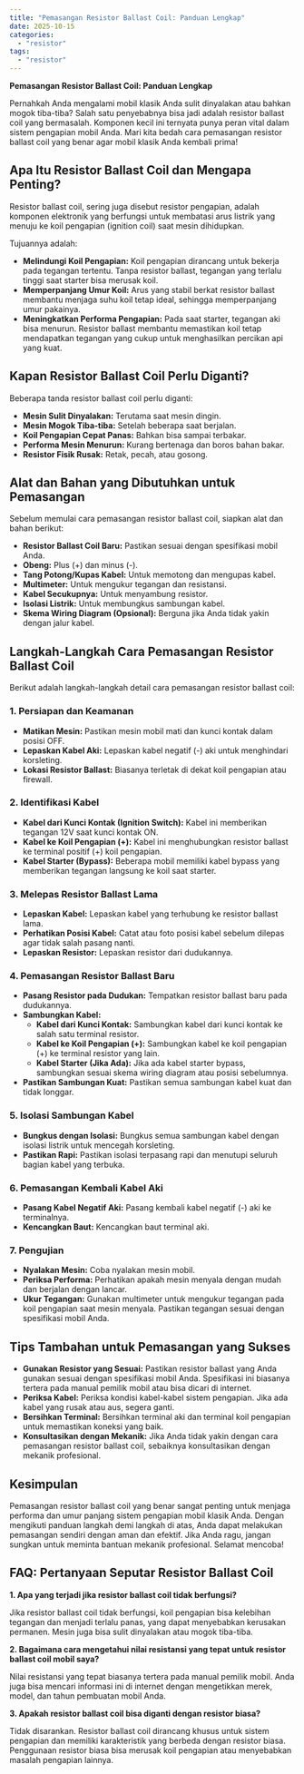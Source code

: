 ```yaml
---
title: "Pemasangan Resistor Ballast Coil: Panduan Lengkap"
date: 2025-10-15
categories: 
  - "resistor"
tags: 
  - "resistor"
---
```


**Pemasangan Resistor Ballast Coil: Panduan Lengkap**

Pernahkah Anda mengalami mobil klasik Anda sulit dinyalakan atau bahkan mogok tiba-tiba? Salah satu penyebabnya bisa jadi adalah resistor ballast coil yang bermasalah. Komponen kecil ini ternyata punya peran vital dalam sistem pengapian mobil Anda. Mari kita bedah cara pemasangan resistor ballast coil yang benar agar mobil klasik Anda kembali prima!

## Apa Itu Resistor Ballast Coil dan Mengapa Penting?

Resistor ballast coil, sering juga disebut resistor pengapian, adalah komponen elektronik yang berfungsi untuk membatasi arus listrik yang menuju ke koil pengapian (ignition coil) saat mesin dihidupkan.

Tujuannya adalah:

- **Melindungi Koil Pengapian:** Koil pengapian dirancang untuk bekerja pada tegangan tertentu. Tanpa resistor ballast, tegangan yang terlalu tinggi saat starter bisa merusak koil.
- **Memperpanjang Umur Koil:** Arus yang stabil berkat resistor ballast membantu menjaga suhu koil tetap ideal, sehingga memperpanjang umur pakainya.
- **Meningkatkan Performa Pengapian:** Pada saat starter, tegangan aki bisa menurun. Resistor ballast membantu memastikan koil tetap mendapatkan tegangan yang cukup untuk menghasilkan percikan api yang kuat.

## Kapan Resistor Ballast Coil Perlu Diganti?

Beberapa tanda resistor ballast coil perlu diganti:

- **Mesin Sulit Dinyalakan:** Terutama saat mesin dingin.
- **Mesin Mogok Tiba-tiba:** Setelah beberapa saat berjalan.
- **Koil Pengapian Cepat Panas:** Bahkan bisa sampai terbakar.
- **Performa Mesin Menurun:** Kurang bertenaga dan boros bahan bakar.
- **Resistor Fisik Rusak:** Retak, pecah, atau gosong.

## Alat dan Bahan yang Dibutuhkan untuk Pemasangan

Sebelum memulai cara pemasangan resistor ballast coil, siapkan alat dan bahan berikut:

- **Resistor Ballast Coil Baru:** Pastikan sesuai dengan spesifikasi mobil Anda.
- **Obeng:** Plus (+) dan minus (-).
- **Tang Potong/Kupas Kabel:** Untuk memotong dan mengupas kabel.
- **Multimeter:** Untuk mengukur tegangan dan resistansi.
- **Kabel Secukupnya:** Untuk menyambung resistor.
- **Isolasi Listrik:** Untuk membungkus sambungan kabel.
- **Skema Wiring Diagram (Opsional):** Berguna jika Anda tidak yakin dengan jalur kabel.

## Langkah-Langkah Cara Pemasangan Resistor Ballast Coil

Berikut adalah langkah-langkah detail cara pemasangan resistor ballast coil:

### 1\. Persiapan dan Keamanan

- **Matikan Mesin:** Pastikan mesin mobil mati dan kunci kontak dalam posisi OFF.
- **Lepaskan Kabel Aki:** Lepaskan kabel negatif (-) aki untuk menghindari korsleting.
- **Lokasi Resistor Ballast:** Biasanya terletak di dekat koil pengapian atau firewall.

### 2\. Identifikasi Kabel

- **Kabel dari Kunci Kontak (Ignition Switch):** Kabel ini memberikan tegangan 12V saat kunci kontak ON.
- **Kabel ke Koil Pengapian (+):** Kabel ini menghubungkan resistor ballast ke terminal positif (+) koil pengapian.
- **Kabel Starter (Bypass):** Beberapa mobil memiliki kabel bypass yang memberikan tegangan langsung ke koil saat starter.

### 3\. Melepas Resistor Ballast Lama

- **Lepaskan Kabel:** Lepaskan kabel yang terhubung ke resistor ballast lama.
- **Perhatikan Posisi Kabel:** Catat atau foto posisi kabel sebelum dilepas agar tidak salah pasang nanti.
- **Lepaskan Resistor:** Lepaskan resistor dari dudukannya.

### 4\. Pemasangan Resistor Ballast Baru

- **Pasang Resistor pada Dudukan:** Tempatkan resistor ballast baru pada dudukannya.
- **Sambungkan Kabel:**
    - **Kabel dari Kunci Kontak:** Sambungkan kabel dari kunci kontak ke salah satu terminal resistor.
    - **Kabel ke Koil Pengapian (+):** Sambungkan kabel ke koil pengapian (+) ke terminal resistor yang lain.
    - **Kabel Starter (Jika Ada):** Jika ada kabel starter bypass, sambungkan sesuai skema wiring diagram atau posisi sebelumnya.
- **Pastikan Sambungan Kuat:** Pastikan semua sambungan kabel kuat dan tidak longgar.

### 5\. Isolasi Sambungan Kabel

- **Bungkus dengan Isolasi:** Bungkus semua sambungan kabel dengan isolasi listrik untuk mencegah korsleting.
- **Pastikan Rapi:** Pastikan isolasi terpasang rapi dan menutupi seluruh bagian kabel yang terbuka.

### 6\. Pemasangan Kembali Kabel Aki

- **Pasang Kabel Negatif Aki:** Pasang kembali kabel negatif (-) aki ke terminalnya.
- **Kencangkan Baut:** Kencangkan baut terminal aki.

### 7\. Pengujian

- **Nyalakan Mesin:** Coba nyalakan mesin mobil.
- **Periksa Performa:** Perhatikan apakah mesin menyala dengan mudah dan berjalan dengan lancar.
- **Ukur Tegangan:** Gunakan multimeter untuk mengukur tegangan pada koil pengapian saat mesin menyala. Pastikan tegangan sesuai dengan spesifikasi mobil Anda.

## Tips Tambahan untuk Pemasangan yang Sukses

- **Gunakan Resistor yang Sesuai:** Pastikan resistor ballast yang Anda gunakan sesuai dengan spesifikasi mobil Anda. Spesifikasi ini biasanya tertera pada manual pemilik mobil atau bisa dicari di internet.
- **Periksa Kabel:** Periksa kondisi kabel-kabel sistem pengapian. Jika ada kabel yang rusak atau aus, segera ganti.
- **Bersihkan Terminal:** Bersihkan terminal aki dan terminal koil pengapian untuk memastikan koneksi yang baik.
- **Konsultasikan dengan Mekanik:** Jika Anda tidak yakin dengan cara pemasangan resistor ballast coil, sebaiknya konsultasikan dengan mekanik profesional.

## Kesimpulan

Pemasangan resistor ballast coil yang benar sangat penting untuk menjaga performa dan umur panjang sistem pengapian mobil klasik Anda. Dengan mengikuti panduan langkah demi langkah di atas, Anda dapat melakukan pemasangan sendiri dengan aman dan efektif. Jika Anda ragu, jangan sungkan untuk meminta bantuan mekanik profesional. Selamat mencoba!

## FAQ: Pertanyaan Seputar Resistor Ballast Coil

**1\. Apa yang terjadi jika resistor ballast coil tidak berfungsi?**

Jika resistor ballast coil tidak berfungsi, koil pengapian bisa kelebihan tegangan dan menjadi terlalu panas, yang dapat menyebabkan kerusakan permanen. Mesin juga bisa sulit dinyalakan atau mogok tiba-tiba.

**2\. Bagaimana cara mengetahui nilai resistansi yang tepat untuk resistor ballast coil mobil saya?**

Nilai resistansi yang tepat biasanya tertera pada manual pemilik mobil. Anda juga bisa mencari informasi ini di internet dengan mengetikkan merek, model, dan tahun pembuatan mobil Anda.

**3\. Apakah resistor ballast coil bisa diganti dengan resistor biasa?**

Tidak disarankan. Resistor ballast coil dirancang khusus untuk sistem pengapian dan memiliki karakteristik yang berbeda dengan resistor biasa. Penggunaan resistor biasa bisa merusak koil pengapian atau menyebabkan masalah pengapian lainnya.
